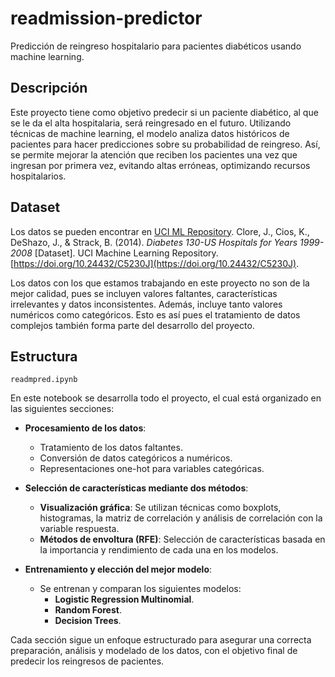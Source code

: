# readmission-predictor

Predicción de reingreso hospitalario para pacientes diabéticos usando machine learning.

## Descripción 

Este proyecto tiene como objetivo predecir si un paciente diabético, al que se le da el alta hospitalaria, será reingresado en el futuro. Utilizando técnicas de machine learning, el modelo analiza datos históricos de pacientes para hacer predicciones sobre su probabilidad de reingreso. Así, se permite mejorar la atención que reciben los pacientes una vez que ingresan por primera vez, evitando altas erróneas, optimizando recursos hospitalarios.

## Dataset

Los datos se pueden encontrar en [UCI ML Repository](https://archive.ics.uci.edu/dataset/296/diabetes+130-us+hospitals+for+years+1999-2008). Clore, J., Cios, K., DeShazo, J., & Strack, B. (2014). *Diabetes 130-US Hospitals for Years 1999-2008* [Dataset]. UCI Machine Learning Repository. [https://doi.org/10.24432/C5230J](https://doi.org/10.24432/C5230J).

Los datos con los que estamos trabajando en este proyecto no son de la mejor calidad, pues se incluyen valores faltantes, características irrelevantes y datos inconsistentes. Además, incluye tanto valores numéricos como categóricos. Esto es así pues el tratamiento de datos complejos también forma parte del desarrollo del proyecto. 
## Estructura

`readmpred.ipynb`

En este notebook se desarrolla todo el proyecto, el cual está organizado en las siguientes secciones:

- **Procesamiento de los datos**:
  - Tratamiento de los datos faltantes.
  - Conversión de datos categóricos a numéricos.
  - Representaciones one-hot para variables categóricas.

- **Selección de características mediante dos métodos**:
  - **Visualización gráfica**: Se utilizan técnicas como boxplots, histogramas, la matriz de correlación y análisis de correlación con la variable respuesta.
  - **Métodos de envoltura (RFE)**: Selección de características basada en la importancia y rendimiento de cada una en los modelos.

- **Entrenamiento y elección del mejor modelo**:
  - Se entrenan y comparan los siguientes modelos:
    - **Logistic Regression Multinomial**.
    - **Random Forest**.
    - **Decision Trees**.

Cada sección sigue un enfoque estructurado para asegurar una correcta preparación, análisis y modelado de los datos, con el objetivo final de predecir los reingresos de pacientes.


 

